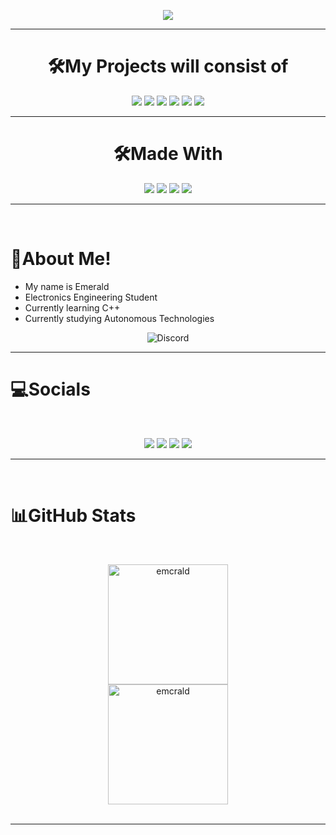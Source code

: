 <p align="center">
  <a href="https://github.com/DenverCoder1/readme-typing-svg"><img src="https://readme-typing-svg.herokuapp.com?color=02D5F7&background=19FF5F00&center=true&vCenter=true&lines=Welcome+To+Emerald's+Profile"></a>
</p>

<hr>
<h1 align="center">
  <b>🛠️My Projects will consist of</b>
</h1>

<p align="center"> 
  <img src="https://img.shields.io/badge/HTML-E34F26?style=for-the-badge&logo=html5&logoColor=white">
  <img src="https://img.shields.io/badge/CSS-1572B6?style=for-the-badge&logo=css3&logoColor=white">
  <img src="https://img.shields.io/badge/JavaScript-F7DF1E?style=for-the-badge&logo=javascript&logoColor=black">
  <img src="https://img.shields.io/badge/C%2B%2B-00599C?style=for-the-badge&logo=c%2B%2B&logoColor=white">
  <img src="https://img.shields.io/badge/Node.js-339933?style=for-the-badge&logo=nodedotjs&logoColor=white">
  <img src="https://img.shields.io/badge/python-%233776AB.svg?&style=for-the-badge&logo=python&logoColor=white">
</p>
<hr>
<h1 align="center">
  <b>🛠️Made With</b>
</h1>
<p align="center"> 
<img src="https://img.shields.io/badge/Windows-0078D6?style=for-the-badge&logo=windows&logoColor=white">
<img src="https://img.shields.io/badge/Visual_Studio_Code-0078D4?style=for-the-badge&logo=visual%20studio%20code&logoColor=white">
<img src="https://img.shields.io/badge/Raspberry%20Pi-E34F26?style=for-the-badge&logo=raspberrypi&logoColor=white">
<img src="https://img.shields.io/badge/Ubuntu-E34F26?style=for-the-badge&logo=ubuntu&logoColor=white">
</p>
<hr>
<Br>
<h1>👀About Me!</h1>

- My name is Emerald
- Electronics Engineering Student
- Currently learning C++
- Currently studying Autonomous Technologies
<p align="center"> <img src="https://discord.c99.nl/widget/theme-4/620549523697172511.png" alt="Discord" /> </p>
<hr>

<h1>💻Socials</h1>
<p align="center">
<Br>
<p align="center">
  <a href="mailto:emerald@emeraldbots.xyz"><img src="https://img.shields.io/badge/e‑mail-D14836.svg?style=for-the-badge&logo=GMail&logoColor=white"/></a>
  <a href="https://twitter.com/emcraldtwt"><img src="https://img.shields.io/badge/twitter-1DA1F2.svg?style=for-the-badge&logo=twitter&logoColor=white"/></a>
  <a href="https://discord.com/users/620549523697172511"><img src="https://img.shields.io/badge/Discord-5865F2?style=for-the-badge&logo=discord&logoColor=white"/></a>
  <a href="https://steamcommunity.com/id/-emerald-/"><img src="https://img.shields.io/badge/Steam-000000?style=for-the-badge&logo=steam&logoColor=white"/></a>
  
<Br>
<hr>
<Br>
<h1>📊GitHub Stats</h1>
  <br/>
  <p align="center">
   <img src="https://github-readme-stats-git-master-emerald-cmd.vercel.app/api?username=emcrald&include_all_commits=true&count_private=true&theme=dark" alt="emcrald" height="192px"/>
  <br/>
   <img src="https://github-readme-stats-git-master-emerald-cmd.vercel.app/api/top-langs/?username=emcrald&count_private=true&layout=compact&theme=dark&langs_count=6" alt="emcrald" height="192px"/>
  <br/>
 
<Br>
<hr>
